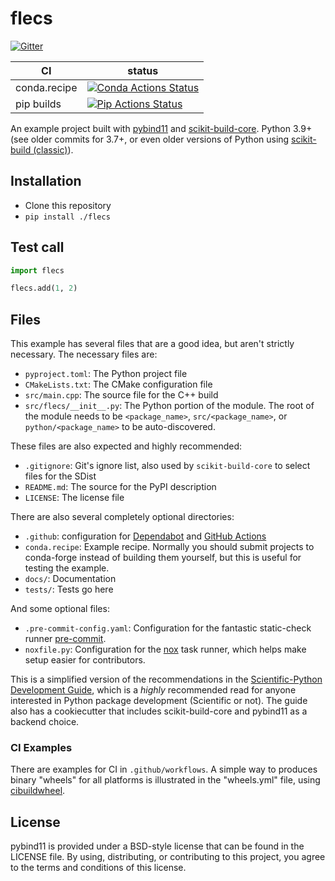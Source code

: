 # flecs

[![Gitter][gitter-badge]][gitter-link]

|      CI              | status |
|----------------------|--------|
| conda.recipe         | [![Conda Actions Status][actions-conda-badge]][actions-conda-link] |
| pip builds           | [![Pip Actions Status][actions-pip-badge]][actions-pip-link] |


An example project built with [pybind11][] and [scikit-build-core][]. Python
3.9+ (see older commits for 3.7+, or even older versions of Python using [scikit-build (classic)][]).


[gitter-badge]:            https://badges.gitter.im/pybind/Lobby.svg
[gitter-link]:             https://gitter.im/pybind/Lobby
[actions-badge]:           https://github.com/pybind/flecs/workflows/Tests/badge.svg
[actions-conda-link]:      https://github.com/pybind/flecs/actions?query=workflow%3AConda
[actions-conda-badge]:     https://github.com/pybind/flecs/workflows/Conda/badge.svg
[actions-pip-link]:        https://github.com/pybind/flecs/actions?query=workflow%3APip
[actions-pip-badge]:       https://github.com/pybind/flecs/workflows/Pip/badge.svg
[actions-wheels-link]:     https://github.com/pybind/flecs/actions?query=workflow%3AWheels
[actions-wheels-badge]:    https://github.com/pybind/flecs/workflows/Wheels/badge.svg

## Installation

- Clone this repository
- `pip install ./flecs`

## Test call

```python
import flecs

flecs.add(1, 2)
```

## Files

This example has several files that are a good idea, but aren't strictly
necessary. The necessary files are:

* `pyproject.toml`: The Python project file
* `CMakeLists.txt`: The CMake configuration file
* `src/main.cpp`: The source file for the C++ build
* `src/flecs/__init__.py`: The Python portion of the module. The root of the module needs to be `<package_name>`, `src/<package_name>`, or `python/<package_name>` to be auto-discovered.

These files are also expected and highly recommended:

* `.gitignore`: Git's ignore list, also used by `scikit-build-core` to select files for the SDist
* `README.md`: The source for the PyPI description
* `LICENSE`: The license file

There are also several completely optional directories:

* `.github`: configuration for [Dependabot][] and [GitHub Actions][]
* `conda.recipe`: Example recipe. Normally you should submit projects to conda-forge instead of building them yourself, but this is useful for testing the example.
* `docs/`: Documentation
* `tests/`: Tests go here

And some optional files:

* `.pre-commit-config.yaml`: Configuration for the fantastic static-check runner [pre-commit][].
* `noxfile.py`: Configuration for the [nox][] task runner, which helps make setup easier for contributors.

This is a simplified version of the recommendations in the [Scientific-Python
Development Guide][], which is a _highly_ recommended read for anyone
interested in Python package development (Scientific or not). The guide also
has a cookiecutter that includes scikit-build-core and pybind11 as a backend
choice.

### CI Examples

There are examples for CI in `.github/workflows`. A simple way to produces
binary "wheels" for all platforms is illustrated in the "wheels.yml" file,
using [cibuildwheel][].

## License

pybind11 is provided under a BSD-style license that can be found in the LICENSE
file. By using, distributing, or contributing to this project, you agree to the
terms and conditions of this license.

[cibuildwheel]: https://cibuildwheel.readthedocs.io
[scientific-python development guide]: https://learn.scientific-python.org/development
[dependabot]: https://docs.github.com/en/code-security/dependabot
[github actions]: https://docs.github.com/en/actions
[pre-commit]: https://pre-commit.com
[nox]: https://nox.thea.codes
[pybind11]: https://pybind11.readthedocs.io
[scikit-build-core]: https://scikit-build-core.readthedocs.io
[scikit-build (classic)]: https://scikit-build.readthedocs.io
